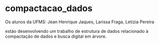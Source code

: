 # compactacao_dados

Os alunos da UFMS: 
Jean Henrique Jaques,
Larissa Fraga,
Letizia Pereira

estão desenvolvendo um trabalho de estrutura de dados relacionado à compactação de dados e busca digital em árvore.
